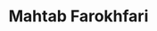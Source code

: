 ---
layout: person
title: Mahtab Farokhfari
permalink: /members/mahtab/

name: Mahtab Farokhfari
role: Research Assistant & Coordinator

image: "/assets/img/team/Mahtab_Farokhfari.jpg"
alt: Mahtab_Farokhfari

email: mahtabff20@gmail.com
email_text: 24 Hours

number: "+1 (639)-999-9706"
number_text: Text only

address: Data Science Laboratory, CL 122, University of Regina, SK, CANADA.
address_text: Work

born: 1991-09-18

social:
    - url: https://www.linkedin.com/in/mahtab-farokhfari-6190801ab
      icon: ion-social-linkedin
      
about: >-
 Mahtab's background Demonstrates a history of working in the higher education industry as a TA and RA. She is Skilled in Agile Methodologies in Project Management, Administration, Creative Writing, Time Management and Microsoft Tools such as Microsoft Office Project, Microsoft SharePoint, and Azure Devops Sprint Planning. Strong knowledge of Business Administration and Management with a Master's of Administration in Leadership focused in theories and practices of Leadership, from University of Regina. 
 

skills:
    - title: Project Charter Preparation
      level: 70
    - title: Task Management
      level: 80
    - title: Project Scheduling
      level: 80
    - title: Risk Management
      level: 50
      

purple:
    title: Work Experience
    subtitle: PREVIOUS JOBS
    events:
        - title: Research Assistant and Coordinator
          status: May, 2020- Present
          text: >-     
        - title: Administrative Assistant
          status: AUGUST 2014 - December 2016
          text: >-
            

timeline:
    title: Education
    subtitle: ACADEMIC CAREER
    events:
        - title: Master of Administration in Leadership 
          subtitle: University of Regina
          status: 2019 - Present
          text: >-  
        - title: Bachelor of Information Management 
          subtitle: University of Tehran
          status: 2009-2012
          text: >- 

---